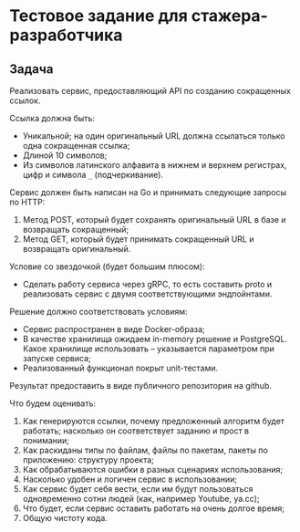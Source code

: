 # Тестовое задание для стажера-разработчика

## Задача

Реализовать сервис, предоставляющий API по созданию сокращенных ссылок.

Ссылка должна быть:
* Уникальной; на один оригинальный URL должна ссылаться только одна сокращенная ссылка;
* Длиной 10 символов;
* Из символов латинского алфавита в нижнем и верхнем регистрах, цифр и символа `_` (подчеркивание).

Сервис должен быть написан на Go и принимать следующие запросы по HTTP:
1. Метод POST, который будет сохранять оригинальный URL в базе и возвращать сокращенный;
1. Метод GET, который будет принимать сокращенный URL и возвращать оригинальный.

Условие со звездочкой (будет большим плюсом):
* Сделать работу сервиса через gRPC, то есть составить proto и реализовать сервис с двумя соответствующими эндпойнтами.

Решение должно соответствовать условиям:
* Сервис распространен в виде Docker-образа;
* В качестве хранилища ожидаем in-memory решение и PostgreSQL. Какое хранилище использовать – указывается параметром при запуске сервиса;
* Реализованный функционал покрыт unit-тестами.

Результат предоставить в виде публичного репозитория на github.

Что будем оценивать:
1. Как генерируются ссылки, почему предложенный алгоритм будет работать; насколько он соответствует заданию и прост в понимании;
1. Как раскиданы типы по файлам, файлы по пакетам, пакеты по приложению: структуру проекта;
1. Как обрабатываются ошибки в разных сценариях использования;
1. Насколько удобен и логичен сервис в использовании;
1. Как сервис будет себя вести, если им будут пользоваться одновременно сотни людей (как, например Youtube, ya.cc);
1. Что будет, если сервис оставить работать на очень долгое время;
1. Общую чистоту кода.
